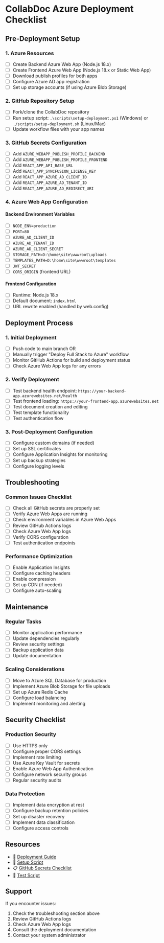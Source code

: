 # CollabDoc Azure Deployment Checklist

## Pre-Deployment Setup

### 1. Azure Resources
- [ ] Create Backend Azure Web App (Node.js 18.x)
- [ ] Create Frontend Azure Web App (Node.js 18.x or Static Web App)
- [ ] Download publish profiles for both apps
- [ ] Configure Azure AD app registration
- [ ] Set up storage accounts (if using Azure Blob Storage)

### 2. GitHub Repository Setup
- [ ] Fork/clone the CollabDoc repository
- [ ] Run setup script: `.\scripts\setup-deployment.ps1` (Windows) or `./scripts/setup-deployment.sh` (Linux/Mac)
- [ ] Update workflow files with your app names

### 3. GitHub Secrets Configuration
- [ ] Add `AZURE_WEBAPP_PUBLISH_PROFILE_BACKEND`
- [ ] Add `AZURE_WEBAPP_PUBLISH_PROFILE_FRONTEND`
- [ ] Add `REACT_APP_API_BASE_URL`
- [ ] Add `REACT_APP_SYNCFUSION_LICENSE_KEY`
- [ ] Add `REACT_APP_AZURE_AD_CLIENT_ID`
- [ ] Add `REACT_APP_AZURE_AD_TENANT_ID`
- [ ] Add `REACT_APP_AZURE_AD_REDIRECT_URI`

### 4. Azure Web App Configuration

#### Backend Environment Variables
- [ ] `NODE_ENV=production`
- [ ] `PORT=80`
- [ ] `AZURE_AD_CLIENT_ID`
- [ ] `AZURE_AD_TENANT_ID`
- [ ] `AZURE_AD_CLIENT_SECRET`
- [ ] `STORAGE_PATH=D:\home\site\wwwroot\uploads`
- [ ] `TEMPLATES_PATH=D:\home\site\wwwroot\templates`
- [ ] `JWT_SECRET`
- [ ] `CORS_ORIGIN` (frontend URL)

#### Frontend Configuration
- [ ] Runtime: Node.js 18.x
- [ ] Default document: `index.html`
- [ ] URL rewrite enabled (handled by web.config)

## Deployment Process

### 1. Initial Deployment
- [ ] Push code to main branch OR
- [ ] Manually trigger "Deploy Full Stack to Azure" workflow
- [ ] Monitor GitHub Actions for build and deployment status
- [ ] Check Azure Web App logs for any errors

### 2. Verify Deployment
- [ ] Test backend health endpoint: `https://your-backend-app.azurewebsites.net/health`
- [ ] Test frontend loading: `https://your-frontend-app.azurewebsites.net`
- [ ] Test document creation and editing
- [ ] Test template functionality
- [ ] Test authentication flow

### 3. Post-Deployment Configuration
- [ ] Configure custom domains (if needed)
- [ ] Set up SSL certificates
- [ ] Configure Application Insights for monitoring
- [ ] Set up backup strategies
- [ ] Configure logging levels

## Troubleshooting

### Common Issues Checklist
- [ ] Check all GitHub secrets are properly set
- [ ] Verify Azure Web Apps are running
- [ ] Check environment variables in Azure Web Apps
- [ ] Review GitHub Actions logs
- [ ] Check Azure Web App logs
- [ ] Verify CORS configuration
- [ ] Test authentication endpoints

### Performance Optimization
- [ ] Enable Application Insights
- [ ] Configure caching headers
- [ ] Enable compression
- [ ] Set up CDN (if needed)
- [ ] Configure auto-scaling

## Maintenance

### Regular Tasks
- [ ] Monitor application performance
- [ ] Update dependencies regularly
- [ ] Review security settings
- [ ] Backup application data
- [ ] Update documentation

### Scaling Considerations
- [ ] Move to Azure SQL Database for production
- [ ] Implement Azure Blob Storage for file uploads
- [ ] Set up Azure Redis Cache
- [ ] Configure load balancing
- [ ] Implement monitoring and alerting

## Security Checklist

### Production Security
- [ ] Use HTTPS only
- [ ] Configure proper CORS settings
- [ ] Implement rate limiting
- [ ] Use Azure Key Vault for secrets
- [ ] Enable Azure Web App Authentication
- [ ] Configure network security groups
- [ ] Regular security audits

### Data Protection
- [ ] Implement data encryption at rest
- [ ] Configure backup retention policies
- [ ] Set up disaster recovery
- [ ] Implement data classification
- [ ] Configure access controls

## Resources

- 📖 [Deployment Guide](docs/deployment.md)
- 🔧 [Setup Script](scripts/setup-deployment.ps1)
- 📋 [GitHub Secrets Checklist](github-secrets-checklist.md)
- 🧪 [Test Script](scripts/test-deployment.ps1)

## Support

If you encounter issues:
1. Check the troubleshooting section above
2. Review GitHub Actions logs
3. Check Azure Web App logs
4. Consult the deployment documentation
5. Contact your system administrator
